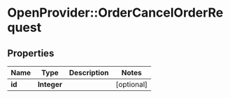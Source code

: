 # OpenProvider::OrderCancelOrderRequest

## Properties
Name | Type | Description | Notes
------------ | ------------- | ------------- | -------------
**id** | **Integer** |  | [optional] 

